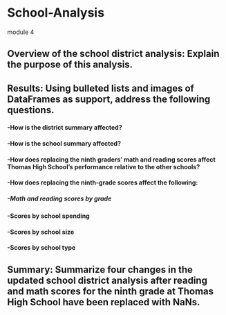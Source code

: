# School-Analysis
module 4
## Overview of the school district analysis: Explain the purpose of this analysis.

## Results: Using bulleted lists and images of DataFrames as support, address the following questions.

#### -How is the district summary affected?

#### -How is the school summary affected?

#### -How does replacing the ninth graders’ math and reading scores affect Thomas High School’s performance relative to the other schools?

#### -How does replacing the ninth-grade scores affect the following:
##### -Math and reading scores by grade

#### -Scores by school spending

#### -Scores by school size

#### -Scores by school type

## Summary: Summarize four changes in the updated school district analysis after reading and math scores for the ninth grade at Thomas High School have been replaced with NaNs.

